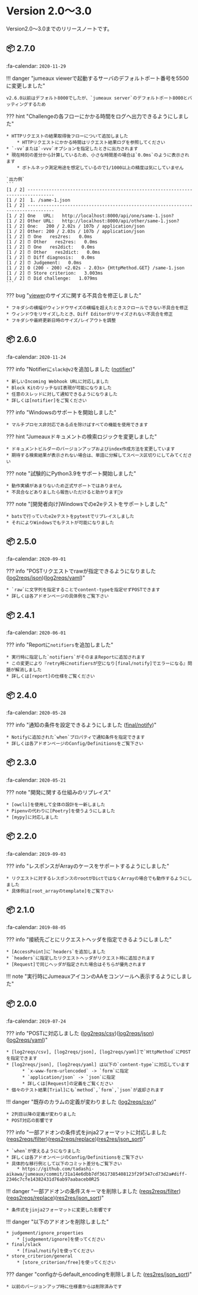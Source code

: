 Version 2.0～3.0
=================

Version2.0～3.0までのリリースノートです。

## :package: 2.7.0

:fa-calendar: `2020-11-29`

!!! danger "jumeaux viewerで起動するサーバのデフォルトポート番号を5500に変更しました"

    v2.6.0以前はデフォルト8000でしたが、`jumeaux server`のデフォルトポート8000とバッティングするため

??? hint "Challengeの各フローにかかる時間をログへ出力できるようにしました"

    * HTTPリクエストの結果取得後フローについて追加しました
        * HTTPリクエストにかかる時間はリクエスト結果ログを参照してください
    * `-vv`または`-vvv`オプションを指定したときに出力されます
    * 現在時刻の差分から計算しているため、小さな時間差の場合は`0.0ms`のように表示されます
        * ボトルネック測定用途を想定しているので1/1000以上の精度は気にしていません
    
    `出力例`
    ```
    [1 / 2] --------------------------------------------------------------------------------
    [1 / 2]  1. /same-1.json
    [1 / 2] --------------------------------------------------------------------------------
    [1 / 2] One   URL:   http://localhost:8000/api/one/same-1.json?
    [1 / 2] Other URL:   http://localhost:8000/api/other/same-1.json?
    [1 / 2] One:   200 / 2.02s / 107b / application/json
    [1 / 2] Other: 200 / 2.03s / 107b / application/json
    [1 / 2] ⏰ One   res2res:   0.0ms
    [1 / 2] ⏰ Other   res2res:   0.0ms
    [1 / 2] ⏰ One   res2dict:   0.0ms
    [1 / 2] ⏰ Other   res2dict:   0.0ms
    [1 / 2] ⏰ Diff diagnosis:   0.0ms
    [1 / 2] ⏰ Judgement:   0.0ms
    [1 / 2] O (200 - 200) <2.02s - 2.03s> {HttpMethod.GET} /same-1.json
    [1 / 2] ⏰ Store criterion:   3.003ms
    [1 / 2] ⏰ Did challenge:   1.079ms
    ```

??? bug "[viewer]のサイズに関する不具合を修正しました"

    * フキダシの横幅がウィンドウサイズの横幅を超えたときスクロールできない不具合を修正
    * ウィンドウをリサイズしたとき、Diff Editorがリサイズされない不具合を修正
    * フキダシや最終更新日時のサイズ/レイアウトを調整

## :package: 2.6.0

:fa-calendar: `2020-11-24`

??? info "Notifierに`slack@v2`を追加しました ([notifier])"

    * 新しいIncoming Webhook URLに対応しました
    * Block KitのリッチなUI表現が可能になりました
    * 任意のスレッドに対して通知できるようになりました
    * 詳しくは[notifier]をご覧ください

??? info "Windowsのサポートを開始しました"

    * マルチプロセス非対応である点を除けばすべての機能を使用できます

??? hint "Jumeauxドキュメントの検索ロジックを変更しました"

    * ドキュメントビルダーのバージョンアップおよびindex作成方法を変更しています
    * 期待する検索結果が表示されない場合は、単語に分解してスペース区切りにしてみてください

??? note "試験的にPython3.9をサポート開始しました"

    * 動作実績があまりないため正式サポートではありません
    * 不具合などありましたら報告いただけると助かります🙇‍♀

??? note "[開発者向け]Windowsでのe2eテストをサポートしました"

    * batsで行っていたe2eテストをpytestでリプレイスしました
    * それによりWindowsでもテストが可能になりました


## :package: 2.5.0

:fa-calendar: `2020-09-01`

??? info "POSTリクエストでrawが指定できるようになりました ([log2reqs/json])([log2reqs/yaml])"

    * `raw`に文字列を指定することでcontent-typeを指定せずPOSTできます
    * 詳しくは各アドオンページの具体例をご覧下さい

## :package: 2.4.1

:fa-calendar: `2020-06-01`

??? info "Reportに`notifiers`を追加しました"

    * 実行時に指定した`notifiers`がそのままReportに追加されます
    * この変更により『retry時にnotifiersが空になり[final/notify]でエラーになる』問題が解消しました
    * 詳しくは[report]の仕様をご覧ください

## :package: 2.4.0

:fa-calendar: `2020-05-28`

??? info "通知の条件を設定できるようにしました ([final/notify])"

    * Notifyに追加された`when`プロパティで通知条件を指定できます
    * 詳しくは各アドオンページのConfig/Definitionsをご覧下さい

## :package: 2.3.0

:fa-calendar: `2020-05-21`

??? note "開発に関する仕組みのリプレイス"

    * [owcli]を使用して全体の設計を一新しました
    * Pipenvの代わりに[Poetry]を使うようにしました
    * [mypy]に対応しました

[owcli]: https://github.com/tadashi-aikawa/owcli
[Poetry]: https://python-poetry.org/
[mypy]: http://mypy-lang.org/


## :package: 2.2.0

:fa-calendar: `2019-09-03`

??? info "レスポンスがArrayのケースをサポートするようにしました"

    * リクエストに対するレスポンスのrootがDictではなくArrayの場合でも動作するようにしました
    * 具体例は[root_arrayのtemplate]をご覧下さい

[root_arrayのtemplate]: https://github.com/tadashi-aikawa/jumeaux/tree/master/jumeaux/sample/template/root_array


## :package: 2.1.0

:fa-calendar: `2019-08-05`

??? info "接続先ごとにリクエストヘッダを指定できるようにしました"

    * [AccessPoint]に`headers`を追加しました
    * `headers`に指定したリクエストヘッダがリクエスト時に追加されます
    * [Request]で同じヘッダが指定された場合はそちらが優先されます
    
!!! note "実行時にJumeauxアイコンのAAをコンソールへ表示するようにしました"


## :package: 2.0.0

:fa-calendar: `2019-07-24`

??? info "POSTに対応しました ([log2reqs/csv])([log2reqs/json])([log2reqs/yaml])"

    * [log2reqs/csv], [log2reqs/json], [log2reqs/yaml]で`HttpMethod`にPOSTを指定できます
    * [log2reqs/json], [log2reqs/yaml] は以下の`content-type`に対応しています
          * `x-www-form-urlencoded` -> `form`に指定
          * `application/json` -> `json`に指定
          * 詳しくは[Request]の定義をご覧ください
    * 個々のテスト結果[Trial]にも`method`,`form`,`json`が返却されます

!!! danger "既存のカラムの定義が変わりました ([log2reqs/csv])"

    * 2列目以降の定義が変わりました
    * POST対応の影響です

??? info "一部アドオンの条件式をjinja2フォーマットに対応しました ([reqs2reqs/filter])([reqs2reqs/replace])([res2res/json_sort])"

    * `when`が使えるようになりました
    * 詳しくは各アドオンページのConfig/Definitionsをご覧下さい
    * 具体的な移行例として以下のコミット差分もご覧下さい
        * https://github.com/tadashi-aikawa/jumeaux/commit/31a14e6dbb7df3617385408123f29f347cd73d2a#diff-2346c7cfe14382431d76ab97aabaceb0R25

!!! danger "一部アドオンの条件スキーマを削除しました ([reqs2reqs/filter])([reqs2reqs/replace])([res2res/json_sort])"

    * 条件式をjinja2フォーマットに変更した影響です

!!! danger "以下のアドオンを削除しました"

    * judgement/ignore_properties
        * [judgement/ignore]を使ってください
    * final/slack
        * [final/notify]を使ってください
    * store_criterion/general
        * [store_criterion/free]を使ってください

??? danger "configからdefault_encodingを削除しました ([res2res/json_sort])"

    * 以前のバージョンアップ時に仕様書からは削除済みです

[report]: ../../getstarted/report
[viewer]: ../../getstarted/quickstart/#gui

[request]:  ../../models/request
[trial]: ../../models/trial
[AccessPoint]: ../../models/access-point
[notifier]: ../../models/notifier

[log2reqs/csv]: ../../addons/log2reqs#csv
[log2reqs/json]: ../../addons/log2reqs#json
[log2reqs/yaml]: ../../addons/log2reqs#yaml
[reqs2reqs/filter]: ../../addons/reqs2reqs#filter
[reqs2reqs/replace]: ../../addons/reqs2reqs#replace
[res2res/json_sort]: ../../addons/res2res#json_sort
[judgement/ignore]: ../../addons/judgement#ignore
[store_criterion/free]: ../../addons/store_criterion#free
[final/notify]: ../../addons/final#notify
